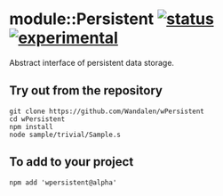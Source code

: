 
# module::Persistent [![status](https://github.com/Wandalen/wPersistent/workflows/publish/badge.svg)](https://github.com/Wandalen/wPersistent/actions?query=workflow%3Apublish) [![experimental](https://img.shields.io/badge/stability-experimental-orange.svg)](https://github.com/emersion/stability-badges#experimental)

Abstract interface of persistent data storage.

## Try out from the repository
```
git clone https://github.com/Wandalen/wPersistent
cd wPersistent
npm install
node sample/trivial/Sample.s
```

## To add to your project
```
npm add 'wpersistent@alpha'
```

